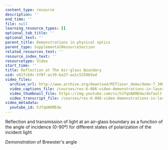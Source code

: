 ```yaml
---
content_type: resource
description: ''
end_time: ''
file: null
learning_resource_types: []
optional_tab_title: ''
optional_text: ''
parent_title: Demonstrations in physical optics
parent_type: SupplementalResourceSection
related_resources_text: ''
resource_index_text: ''
resourcetype: Video
start_time: ''
title: Reflection at The Air-glass Boundary
uid: e81fcb9c-5f8f-ac39-ba27-aa1c5250b5ed
video_files:
  archive_url: http://www.archive.org/download/MITlaser_demo/demo-7_300k.mp4
  video_captions_file: /courses/res-6-006-video-demonstrations-in-lasers-and-optics-spring-2008/e199a98584ff5399b4d7e45be2bbffda_hJfqUAKMEdw.vtt
  video_thumbnail_file: https://img.youtube.com/vi/hJfqUAKMEdw/default.jpg
  video_transcript_file: /courses/res-6-006-video-demonstrations-in-lasers-and-optics-spring-2008/8c8d95159ced9077da941cc8016a5a72_hJfqUAKMEdw.pdf
video_metadata:
  youtube_id: hJfqUAKMEdw
---
```


Reflection and transmission of light at an air-glass boundary as a function of the angle of incidence (0-90º) for different states of polarization of the incident light

_Demonstration_ of Brewster's angle